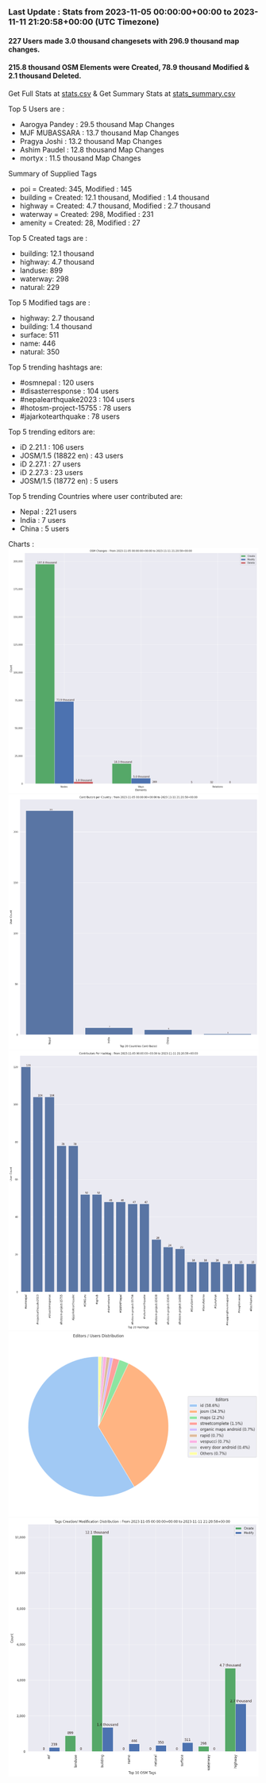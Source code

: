 ### Last Update : Stats from 2023-11-05 00:00:00+00:00 to 2023-11-11 21:20:58+00:00 (UTC Timezone)

#### 227 Users made 3.0 thousand changesets with 296.9 thousand map changes.
#### 215.8 thousand OSM Elements were Created, 78.9 thousand Modified & 2.1 thousand Deleted.
Get Full Stats at [stats.csv](/stats/Nepal/Weekly/stats.csv)
 & Get Summary Stats at [stats_summary.csv](/stats/Nepal/Weekly/stats_summary.csv)

Top 5 Users are : 
- Aarogya Pandey : 29.5 thousand Map Changes
- MJF MUBASSARA : 13.7 thousand Map Changes
- Pragya Joshi : 13.2 thousand Map Changes
- Ashim Paudel : 12.8 thousand Map Changes
- mortyx : 11.5 thousand Map Changes

Summary of Supplied Tags
- poi = Created: 345, Modified : 145
- building = Created: 12.1 thousand, Modified : 1.4 thousand
- highway = Created: 4.7 thousand, Modified : 2.7 thousand
- waterway = Created: 298, Modified : 231
- amenity = Created: 28, Modified : 27


Top 5 Created tags are :
- building: 12.1 thousand
- highway: 4.7 thousand
- landuse: 899
- waterway: 298
- natural: 229


Top 5 Modified tags are :
- highway: 2.7 thousand
- building: 1.4 thousand
- surface: 511
- name: 446
- natural: 350


Top 5 trending hashtags are:
- #osmnepal : 120 users
- #disasterresponse : 104 users
- #nepalearthquake2023 : 104 users
- #hotosm-project-15755 : 78 users
- #jajarkotearthquake : 78 users


Top 5 trending editors are:
- iD 2.21.1 : 106 users
- JOSM/1.5 (18822 en) : 43 users
- iD 2.27.1 : 27 users
- iD 2.27.3 : 23 users
- JOSM/1.5 (18772 en) : 5 users


Top 5 trending Countries where user contributed are:
- Nepal : 221 users
- India : 7 users
- China : 5 users


 Charts : 
![Alt text](./stats_osm_changes.png) 
![Alt text](./stats_users_per_country.png) 
![Alt text](./stats_users_per_hashtag.png) 
![Alt text](./stats_editors_pie_chart.png) 
![Alt text](./stats_tags.png) 
